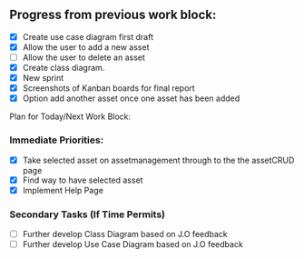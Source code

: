 ## Progress from previous work block:

- [x] Create use case diagram first draft
- [x] Allow the user to add a new asset
- [ ] Allow the user to delete an asset
- [x] Create class diagram.
- [x] New sprint
- [x] Screenshots of Kanban boards for final report
- [x] Option add another asset once one asset has been added

Plan for Today/Next Work Block:
### Immediate Priorities:
- [x] Take selected asset on assetmanagement through to the the assetCRUD page
- [x] Find way to have selected asset
- [x] Implement Help Page
### Secondary Tasks (If Time Permits)
- [ ] Further develop Class Diagram based on J.O feedback
- [ ] Further develop Use Case Diagram based on J.O feedback